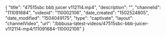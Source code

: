 {
    "title": "47515sbc bbb juicer v112114.mp4",
    "description": "",
    "channelid": "111091684",
    "videoid": "110002106",
    "date_created": "1502524805",
    "date_modified": "1504049175",
    "type": "captivate",
    "layout": "channelVideo",
    "url": "\/bbbusa-latest-videos\/47515sbc-bbb-juicer-v112114-mp4\/111091684-110002106"
}